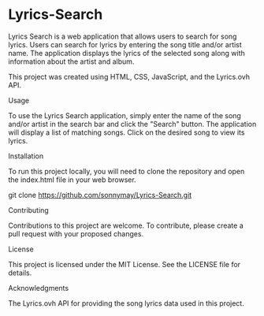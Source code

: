 # Lyrics-Search

Lyrics Search is a web application that allows users to search for song lyrics. Users can search for lyrics by entering the song title and/or artist name. The application displays the lyrics of the selected song along with information about the artist and album.

This project was created using HTML, CSS, JavaScript, and the Lyrics.ovh API.

Usage

To use the Lyrics Search application, simply enter the name of the song and/or artist in the search bar and click the "Search" button. The application will display a list of matching songs. Click on the desired song to view its lyrics.

Installation

To run this project locally, you will need to clone the repository and open the index.html file in your web browser.


git clone https://github.com/sonnymay/Lyrics-Search.git

Contributing

Contributions to this project are welcome. To contribute, please create a pull request with your proposed changes.

License

This project is licensed under the MIT License. See the LICENSE file for details.

Acknowledgments

The Lyrics.ovh API for providing the song lyrics data used in this project.
